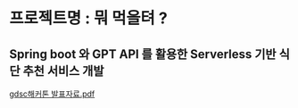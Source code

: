 # 프로젝트명 : 뭐 먹을텨 ?
## Spring boot 와 GPT API 를 활용한 Serverless 기반 식단 추천 서비스 개발

[gdsc해커톤 발표자료.pdf](https://github.com/user-attachments/files/17219803/gdsc.pdf)
